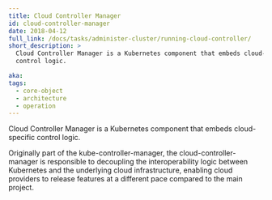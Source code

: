 ```yaml
---
title: Cloud Controller Manager
id: cloud-controller-manager
date: 2018-04-12
full_link: /docs/tasks/administer-cluster/running-cloud-controller/
short_description: >
  Cloud Controller Manager is a Kubernetes component that embeds cloud-specific
  control logic.

aka:
tags:
  - core-object
  - architecture
  - operation
---
```


Cloud Controller Manager is a Kubernetes component that embeds cloud-specific
control logic.

<!--more-->

Originally part of the kube-controller-manager, the cloud-controller-manager is
responsible to decoupling the interoperability logic between Kubernetes and the
underlying cloud infrastructure, enabling cloud providers to release features at
a different pace compared to the main project.
